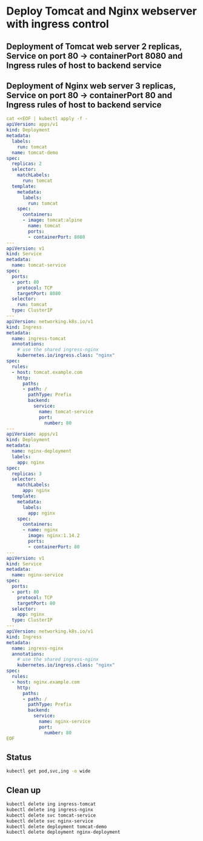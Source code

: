# Deploy Tomcat and Nginx webserver with ingress control
## Deployment of Tomcat web server 2 replicas, Service on port 80 -> containerPort 8080 and Ingress rules of host to backend service
## Deployment of Nginx web server 3 replicas, Service on port 80 -> containerPort 80 and Ingress rules of host to backend service
```yaml
cat <<EOF | kubectl apply -f -
apiVersion: apps/v1
kind: Deployment
metadata:
  labels:
    run: tomcat
  name: tomcat-demo
spec:
  replicas: 2
  selector:
    matchLabels:
      run: tomcat
  template:
    metadata:
      labels:
        run: tomcat
    spec:
      containers:
      - image: tomcat:alpine
        name: tomcat
        ports:
        - containerPort: 8080
---
apiVersion: v1
kind: Service
metadata:
  name: tomcat-service
spec:
  ports:
  - port: 80
    protocol: TCP
    targetPort: 8080
  selector:
    run: tomcat
  type: ClusterIP
---
apiVersion: networking.k8s.io/v1
kind: Ingress
metadata:
  name: ingress-tomcat
  annotations:
    # use the shared ingress-nginx
    kubernetes.io/ingress.class: "nginx"
spec:
  rules:
  - host: tomcat.example.com
    http:
      paths:
      - path: /
        pathType: Prefix
        backend:
          service:
            name: tomcat-service
            port:
              number: 80
---
apiVersion: apps/v1
kind: Deployment
metadata:
  name: nginx-deployment
  labels:
    app: nginx
spec:
  replicas: 3
  selector:
    matchLabels:
      app: nginx
  template:
    metadata:
      labels:
        app: nginx
    spec:
      containers:
      - name: nginx
        image: nginx:1.14.2
        ports:
        - containerPort: 80
---
apiVersion: v1
kind: Service
metadata:
  name: nginx-service
spec:
  ports:
  - port: 80
    protocol: TCP
    targetPort: 80
  selector:
    app: nginx
  type: ClusterIP
---
apiVersion: networking.k8s.io/v1
kind: Ingress
metadata:
  name: ingress-nginx
  annotations:
    # use the shared ingress-nginx
    kubernetes.io/ingress.class: "nginx"
spec:
  rules:
  - host: nginx.example.com
    http:
      paths:
      - path: /
        pathType: Prefix
        backend:
          service:
            name: nginx-service
            port:
              number: 80
EOF
```
## Status
```bash
kubectl get pod,svc,ing -o wide
```

## Clean up
```bash
kubectl delete ing ingress-tomcat
kubectl delete ing ingress-nginx
kubectl delete svc tomcat-service
kubectl delete svc nginx-service
kubectl delete deployment tomcat-demo
kubectl delete deployment nginx-deployment
```
